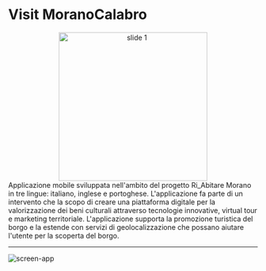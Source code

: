 # Visit MoranoCalabro
<div align="center">
  <img src="https://github.com/user-attachments/assets/0896860b-6ba3-477b-8353-69860029e7ac" alt="slide 1" width="300" />
</div>
Applicazione mobile sviluppata nell'ambito del progetto Ri_Abitare Morano in tre lingue: italiano, inglese e portoghese.
L'applicazione fa parte di un intervento che la scopo di creare una piattaforma digitale per la valorizzazione dei beni culturali attraverso tecnologie innovative, virtual tour e marketing territoriale. 
L'applicazione supporta la promozione turistica del borgo e la estende con servizi di geolocalizzazione che possano aiutare l'utente per la scoperta del borgo.

---

![screen-app](https://github.com/user-attachments/assets/c75f0c44-ec84-4263-ab03-76eec6a75e07)







